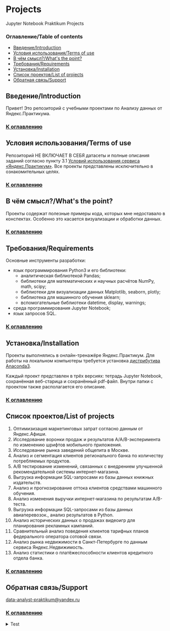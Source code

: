 # Projects
Jupyter Notebook Praktikum Projects

### Оглавление/Table of contents<a class="anchor" id="contents"></a>
* [Введение/Introduction](#chapter1)
* [Условия использования/Terms of use](#chapter2)
* [В чём смысл?/What's the point?](#chapter3)
* [Требования/Requirements](#chapter4)
* [Установка/Installation](#chapter5)
* [Список проектов/List of projects](#chapter6)
* [Обратная связь/Support](#chapterend)

## Введение/Introduction<a class="anchor" id="chapter1"></a>
Привет! Это репозиторий с учебными проектами по Анализу данных от Яндекс.Практикума.
### [К оглавлению](#contents)

## Условия использования/Terms of use<a class="anchor" id="chapter2"></a>
Репозиторий НЕ ВКЛЮЧАЕТ В СЕБЯ датасеты и полные описания заданий согласно пункту 3.1 [Условий использования сервиса «Яндекс.Практикум»](https://yandex.ru/legal/praktikum_termsofuse/). Все проекты представлены исключительно в ознакомительных целях.
### [К оглавлению](#contents)

## В чём смысл?/What's the point?<a class="anchor" id="chapter3"></a>
Проекты содержат полезные примеры кода, которых мне недоставало в конспектах. Особенно это касается визуализации и обработки данных.
### [К оглавлению](#contents)

## Требования/Requirements<a class="anchor" id="chapter4"></a>
Основные инструменты разработки:
- язык программирования Python3 и его библиотеки:
	- аналитическая библиотекой Pandas;
	- библиотеки для математических и научных расчётов NumPy, math, scipy;
	- библиотеки для визуализации данных Matplotlib, seaborn, plotly;
	- библиотека для машинного обучения sklearn;
	- вспомогательные библиотеки datetime, display, warnings;
- среда программирования Jupyter Notebook;
- язык запросов SQL.
### [К оглавлению](#contents)

## Установка/Installation<a class="anchor" id="chapter5"></a>
Проекты выполнялись в онлайн-тренажёре Яндекс.Практикум. Для работы на локальном компьютеры требуется установка [дистрибутива Anaconda3](https://www.anaconda.com/distribution/).

Каждый проект представлен в трёх версиях: тетрадь Jupyter Notebook, сохранённая веб-старица и сохранённый pdf-файл. Внутри папки с проектом также располагается его описание.
### [К оглавлению](#contents)

## Список проектов/List of projects<a class="anchor" id="chapter6"></a>
1. Оптимизизация маркетинговых затрат согласно данным от Яндекс.Афиши.
2. Исследование воронки продаж и результатов A/A/B-эксперимента по изменению шрифтов мобильного приложения.
3. Исследование рынка заведений общепита в Москве.
4. Анализ и сегментация клиентов регионального банка по количеству потребляемых продуктов.
5. A/B тестирование изменений, связанных с внедрением улучшенной рекомендательной системы интернет-магазина.
6. Выгрузка информации SQL-запросами из базы данных книжных издательств.
7. Анализ и прогнозирование оттока клиентов средствами машинного обучения.
8. Анализ изменения выручки интернет-магазина по результатам A/B-теста.
9. Выгрузка информации SQL-запросами из базы данных авиаперевозок., анализ результатов в Python.
10. Анализ исторических данных о продажах видеоигр для планирования рекламных кампаний.
11. Сравнительный анализ поведения клиентов тарифных планов федерального оператора сотовой связи.
12. Анализ рынка недвижимости в Санкт-Петербурге по данным сервиса Яндекс.Недвижимость.
13. Анализ статистики о платёжеспособности клиентов кредитного отдела банка.
### [К оглавлению](#contents)

## Обратная связь/Support<a class="anchor" id="#chapterend"></a>
data-analyst-praktikum@yandex.ru
### [К оглавлению](#contents)

<details>
  <summary>Test</summary>
  
  ```
  Test
  ```
</details>
